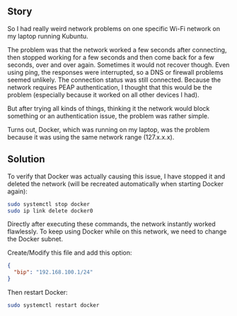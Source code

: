 ## Story
So I had really weird network problems on one specific Wi-Fi network on my laptop running Kubuntu.

The problem was that the network worked a few seconds after connecting, then stopped working for a few seconds and then
come back for a few seconds, over and over again. Sometimes it would not recover though.
Even using ping, the responses were interrupted, so a DNS or firewall problems seemed unlikely.
The connection status was still connected.
Because the network requires PEAP authentication, I thought that this would be the problem
(especially because it worked on all other devices I had).

But after trying all kinds of things, thinking it the network would block something or an authentication issue, the problem was rather simple.

Turns out, Docker, which was running on my laptop, was the problem because it was using the same network range (127.x.x.x).

## Solution
To verify that Docker was actually causing this issue, I have stopped it and deleted the network
(will be recreated automatically when starting Docker again):
```bash
sudo systemctl stop docker
sudo ip link delete docker0
```

Directly after executing these commands, the network instantly worked flawlessly.
To keep using Docker while on this network, we need to change the Docker subnet.

Create/Modify this file and add this option:
```json title="/etc/docker/daemon.json"
{
  "bip": "192.168.100.1/24"
}
```

Then restart Docker:
```bash
sudo systemctl restart docker
```